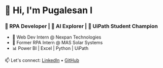 # 👋 Hi, I'm Pugalesan I
### 🧠 RPA Developer | 🧪 AI Explorer | 🚀 UiPath Student Champion

- 💼 Web Dev Intern @ Nexpan Technologies
- 🤖 Former RPA Intern @ MAS Solar Systems
- 📊 Power BI | Excel | Python | UiPath

📫 Let's connect:
[LinkedIn](https://www.linkedin.com/in/pugalesan-i-966956257) • [GitHub](https://github.com/pugalesan-pugal)

